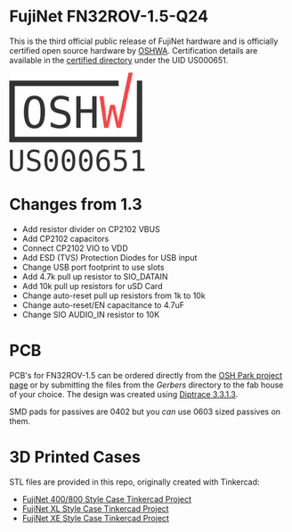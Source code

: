 # FujiNet FN32ROV-1.5-Q24

This is the third official public release of FujiNet hardware and is officially certified open source hardware by [OSHWA](https://oshwa.org). Certification details are available in the [certified directory](https://certification.oshwa.org/us000651.html) under the UID US000651.

![OSHWA Mark](https://github.com/FujiNetWIFI/fujinet-hardware/raw/master/images/oshwa-mark_us000651.png)

# Changes from 1.3

 * Add resistor divider on CP2102 VBUS
 * Add CP2102 capacitors
 * Connect CP2102 VIO to VDD
 * Add ESD (TVS) Protection Diodes for USB input
 * Change USB port footprint to use slots
 * Add 4.7k pull up resistor to SIO_DATAIN
 * Add 10k pull up resistors for uSD Card
 * Change auto-reset pull up resistors from 1k to 10k
 * Change auto-reset/EN capacitance to 4.7uF
 * Change SIO AUDIO_IN resistor to 10K

# PCB

PCB's for FN32ROV-1.5 can be ordered directly from the [OSH Park project page](https://oshpark.com/shared_projects/oz5VCXe2) or by submitting the files from the _Gerbers_ directory to the fab house of your choice. The design was created using [Diptrace 3.3.1.3](https://diptrace.com).

SMD pads for passives are 0402 but you _can_ use 0603 sized passives on them.

# 3D Printed Cases

STL files are provided in this repo, originally created with Tinkercad:

* [FujiNet 400/800 Style Case Tinkercad Project](https://www.tinkercad.com/things/hrg5K91Tozb-fujinet-400-800-style-case-v13)
* [FujiNet XL Style Case Tinkercad Project](https://www.tinkercad.com/things/0JaDo39WziF-fujinet-xl-style-case-v13)
* [FujiNet XE Style Case Tinkercad Project](https://www.tinkercad.com/things/iSaAPU4abGV-fujinet-xe-style-case-v13)
